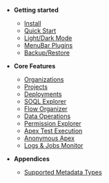 -   **Getting started**

    -   [Install](/pages/gettingStarted/install.md)
    -   [Quick Start](/pages/gettingStarted/quickStart.md)
    -   [Light/Dark Mode](/pages/gettingStarted/lightDarkMode.md)
    -   [MenuBar Plugins](/pages/gettingStarted/menubarPlugins.md)
    -   [Backup/Restore](/pages/gettingStarted/backup.md)

-   **Core Features**

    -   [Organizations](/pages/coreFeatures/organizations.md)
    -   [Projects](/pages/coreFeatures/projects.md)
    -   [Deployments](/pages/coreFeatures/deployments.md)
    -   [SOQL Explorer](/pages/coreFeatures/soqlExplorer.md)
    -   [Flow Organizer](/pages/coreFeatures/flowOrganizer.md)
    -   [Data Operations](/pages/coreFeatures/dataOperations.md)
    -   [Permission Explorer](/pages/coreFeatures/permissionExplorer.md)
    -   [Apex Test Execution](/pages/coreFeatures/apexTestExecution.md)
    -   [Anonymous Apex](/pages/coreFeatures/anonymousApex.md)
    -   [Logs & Jobs Monitor](/pages/coreFeatures/logsJobsMonitor.md)

-   **Appendices**
    -   [Supported Metadata Types](/pages/appendices/supportedMetadataTypes.md)
